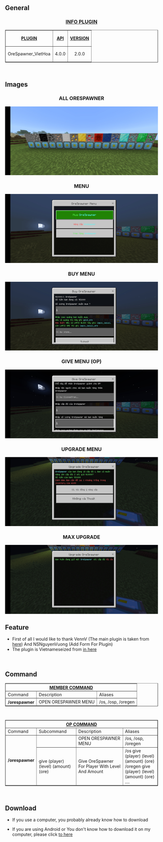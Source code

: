 ## General
<h3 align="center"><u>INFO PLUGIN</u></h3>
<table border="1" align="center">
<tr>
<th><p><u>PLUGIN</u></p></th>
<th><p><u>API</u></p></th>
<th><p><u>VERSION</u></p></th>
</tr>
<tr>
<td align="center">
<p>OreSpawner_VietHoa</p>
</td>
<td align="center">
<p>4.0.0</p>
</td>
<td align="center">
<p>2.0.0</p>
</td>
</tr>
</table>
<br>

## Images
<h3 align="center">ALL ORESPAWNER</h3>
<img src="https://github.com/Clickedtran/OreSpawner_VietHoa/blob/Master/image/all_ore_spawner.jpg">
<br>
<h3 align="center">MENU</h3>
<img src="https://github.com/Clickedtran/OreSpawner_VietHoa/blob/Master/image/orespawner_menu.jpg">
<br>
<h3 align="center">BUY MENU</h3>
<img src="https://github.com/Clickedtran/OreSpawner_VietHoa/blob/Master/image/orespawner_buy.jpg">
<br>
<h3 align="center">GIVE MENU (OP)</h3>
<img src="https://github.com/Clickedtran/OreSpawner_VietHoa/blob/Master/image/orespawner_give.jpg">
<br>
<h3 align="center">UPGRADE MENU</h3>
<img src="https://github.com/Clickedtran/OreSpawner_VietHoa/blob/Master/image/orespawner_upgrade.jpg">
<br>
<h3 align="center">MAX UPGRADE</h3>
<img src="https://github.com/Clickedtran/OreSpawner_VietHoa/blob/Master/image/orespawner_max_upgrade.jpg">
<br>

## Feature 
- First of all I would like to thank VennV (The main plugin is taken from <a href="https://github.com/VennDev/OreSpawner/">here</a>) And NSNguyenVuong (Add Form For Plugin)
- The plugin is Vietnameseized from <a href="https://github.com/NovaStark1234/OreSpawnerModify">in here</a>
<br>

## Command 
<table align="center" border="1">
<tr>
<th colspan="3"><u>MEMBER COMMAND</u></th>
</tr>
<tr>
<td>Command</td>
<td>Description</td>
<td>Aliases</td>
</tr>
<tr>
<th>/orespawner</th>
<td>OPEN ORESPAWNER MENU</td>
<td>/os, /osp, /oregen</td>
</tr>
</table>
<br>

<table align="center" border="1">
<tr>
<th colspan="4"><u>OP COMMAND</u></th>
</tr>
<tr>
<td>Command</td>
<td>Subcommand</td>
<td>Description</td>
<td>Aliases</td>
</tr>
<tr>
<th rowspan="2">/orespawner</th>
<td></td>
<td>OPEN ORESPAWNER MENU</td>
<td>/os, /osp, /oregen</td>
</tr>
<tr>
<td>give (player) (level) (amount) (ore)</td>
<td>Give OreSpawner For Player With Level And Amount</td>
<td>/os give (player) (level) (amount) (ore) <br> /oregen give (player) (level) (amount) (ore) <br> ....</td>
</tr>
</table>
<br>

## Download

- If you use a computer, you probably already know how to download


- If you are using Android or You don't know how to download it on my computer, please click <a href="https://github.com/Clickedtran/OreSpawner_VietHoa/archive/refs/heads/Master.zip">to here</a>


